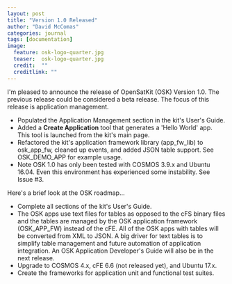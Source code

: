 ```yaml
---
layout: post
title: "Version 1.0 Released"
author: "David McComas"
categories: journal
tags: [documentation]
image:
  feature: osk-logo-quarter.jpg
  teaser:  osk-logo-quarter.jpg
  credit:  ""
  creditlink: ""
---
```


I'm pleased to announce the release of OpenSatKit (OSK) Version 1.0. The previous release
could be considered a beta release. The focus of this release is application management.

<ul>
  <li>Populated the Application Management section in the kit's User's Guide.</li>
  <li>Added a <b>Create Application</b> tool that generates a 'Hello World' app. This tool is launched from the kit's main page.</li>
  <li>Refactored the kit's application framework library (app_fw_lib) to osk_app_fw, cleaned up events, and added JSON table support. See OSK_DEMO_APP for example usage.</li>
  <li>Note OSK 1.0 has only been tested with COSMOS 3.9.x and Ubuntu 16.04. Even this environment has experienced some instability. See Issue #3.</li>
</ul>

Here's a brief look at the OSK roadmap...

<ul>
  <li> Complete all sections of the kit's User's Guide.</li>
  <li> The OSK apps use text files for tables as opposed to the cFS binary files and the tables are managed by the OSK application framework (OSK_APP_FW) instead of the cFE. All of the OSK apps with tables will be converted from XML to JSON. A big driver for text tables is to simplify table management and future automation of application integration. An OSK Application Developer's Guide will also be in the next release.</li>
  <li> Upgrade to COSMOS 4.x, cFE 6.6 (not released yet), and Ubuntu 17.x.</li>
  <li> Create the frameworks for application unit and functional test suites.</li>
</ul>


